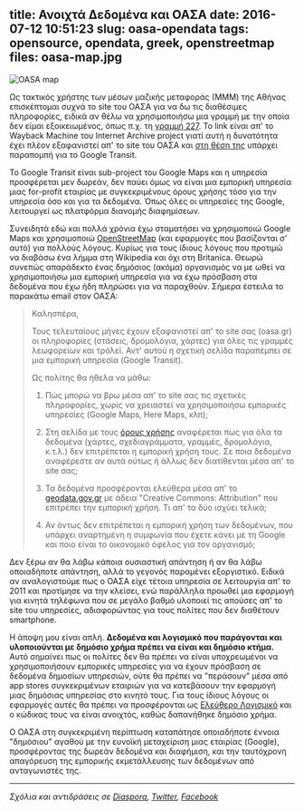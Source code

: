 title: Ανοιχτά Δεδομένα και ΟΑΣΑ
date: 2016-07-12 10:51:23
slug: oasa-opendata
tags: opensource, opendata, greek, openstreetmap
files: oasa-map.jpg
---

![OASA map](oasa-map.jpg)

Ως τακτικός χρήστης των μέσων μαζικής μεταφοράς (ΜΜΜ) της Αθήνας επισκέπτομαι συχνά το site του ΟΑΣΑ για να δω τις διαθέσιμες πληροφορίες, ειδικά αν θέλω να χρησιμοποιήσω μια γραμμή με την οποία δεν είμαι εξοικειωμένος, όπως π.χ. τη [γραμμή 227](https://web.archive.org/web/20160403214832/http://www.oasa.gr/xmap.php?id=p227). Το link είναι απ' το Wayback Machine του Internet Archive project γιατί αυτή η δυνατότητα έχει πλέον εξαφανιστεί απ' το site του ΟΑΣΑ και [στη θέση της](http://www.oasa.gr/content.php?id=maps) υπάρχει παραπομπή για το Google Transit.

Το Google Transit είναι sub-project του Google Maps και η υπηρεσία προσφέρεται μεν δωρεάν, δεν παύει όμως να είναι μια εμπορική υπηρεσία μιας for-profit εταιρίας με συγκεκριμένους όρους χρήσης τόσο για την υπηρεσία όσο και για τα δεδομένα. Όπως όλες οι υπηρεσίες της Google, λειτουργεί ως πλατφόρμα διανομής διαφημίσεων.

Συνειδητά εδώ και πολλά χρόνια έχω σταματήσει να χρησιμοποιώ Google Maps και χρησιμοποιώ [OpenStreetMap](https://www.openstreetmap.org/) (και εφαρμογές που βασίζονται σ' αυτό) για πολλούς λόγους. Κυρίως για τους ίδιους λόγους που προτιμώ να διαβάσω ένα λήμμα στη Wikipedia και όχι στη Britanica. Θεωρώ συνεπώς απαράδεκτο ένας δημόσιος (ακόμα) οργανισμός να με ωθεί να χρησιμοποιήσω μια εμπορική υπηρεσία για να έχω πρόσβαση στα δεδομένα που έχω ήδη πληρώσει για να παραχθούν. Σήμερα έστειλα το παρακάτω email στον ΟΑΣΑ:

> Καλησπέρα,
>
> Τους τελευταίους μήνες έχουν εξαφανιστεί απ' το site σας (oasa.gr) οι πληροφορίες (στάσεις, δρομολόγια, χάρτες) για όλες τις γραμμές λεωφορείων και τρόλεϊ. Αντ' αυτού η σχετική σελίδα παραπέμπει σε μια εμπορική υπηρεσία (Google Transit).
>
> Ως πολίτης θα ήθελα να μάθω:
>
> 1. Πώς μπορώ να βρω μέσα απ' το site σας τις σχετικές πληροφορίες, χωρίς να χρειαστεί να χρησιμοποιήσω εμπορικές υπηρεσίες (Google Maps, Here Maps, κλπ);
>
> 3. Στη σελίδα με τους [όρους χρήσης](http://oasa.gr/content.php?id=terms) αναφέρεται πως για όλα τα δεδομένα (χάρτες, σχεδιαγράμματα, γραμμές, δρομολόγια, κ.τ.λ.) δεν επιτρέπεται η εμπορική χρήση τους. Σε ποια δεδομένα αναφέρεστε αν αυτά ούτως ή άλλως δεν διατίθενται μέσα απ' το site σας;
>
> 4. Τα δεδομένα προσφέρονται ελεύθερα μέσα απ' το [geodata.gov.gr](http://geodata.gov.gr/el/dataset/oasa) με άδεια "Creative Commons: Attribution" που επιτρέπει την εμπορική χρήση. Τι απ' τα δύο ισχύει τελικά;
>
> 5. Αν όντως δεν επιτρέπεται η εμπορική χρήση των δεδομένων, που υπάρχει αναρτημένη η συμφωνία που έχετε κάνει με τη Google και ποιο είναι το οικονομικό όφελος για τον οργανισμό;

Δεν ξέρω αν θα λάβω κάποια ουσιαστική απάντηση ή αν θα λάβω οποιαδήποτε απάντηση, αλλά το γεγονός παραμένει εξοργιστικό. Ειδικά αν αναλογιστούμε πως ο ΟΑΣΑ είχε τέτοια υπηρεσία σε λειτουργία απ' το 2011 και προτίμησε να την κλείσει, ενώ παράλληλα προωθεί μια εφαρμογή για κινητά τηλέφωνα που σε μεγάλο βαθμό υλοποιεί τις απούσες απ' το site του υπηρεσίες, αδιαφορώντας για τους πολίτες που δεν διαθέτουν smartphone.

Η άποψη μου είναι απλή. **Δεδομένα και λογισμικό που παράγονται και υλοποιούνται με δημόσιο χρήμα πρέπει να είναι και δημόσιο κτήμα.** Αυτό σημαίνει πως οι πολίτες δεν θα πρέπει να είναι υποχρεωμένοι να χρησιμοποιήσουν εμπορικές υπηρεσίες για να έχουν πρόσβαση σε δεδομένα δημοσίων υπηρεσιών, ούτε θα πρέπει να "περάσουν" μέσα από app stores συγκεκριμένων εταιριών για να κατεβάσουν την εφαρμογή μιας δημόσιας υπηρεσίας στο κινητό τους. Για τους ίδιους λόγους οι εφαρμογές αυτές θα πρέπει να προσφέρονται ως [Ελεύθερο Λογισμικό](https://el.wikipedia.org/wiki/%CE%95%CE%BB%CE%B5%CF%8D%CE%B8%CE%B5%CF%81%CE%BF_%CE%BB%CE%BF%CE%B3%CE%B9%CF%83%CE%BC%CE%B9%CE%BA%CF%8C) και ο κώδικας τους να είναι ανοιχτός, καθώς δαπανήθηκε δημόσιο χρήμα.

Ο ΟΑΣΑ στη συγκεκριμένη περίπτωση καταπάτησε οποιαδήποτε έννοια "δημόσιου" αγαθού με την ευνοϊκή μεταχείριση μιας εταιρίας (Google), προσφέροντας της δωρεάν δεδομένα και διαφήμιση, και την ταυτόχρονη απαγόρευση της εμπορικής εκμετάλλευσης των δεδομένων από ανταγωνιστές της.

<hr>

*Σχόλια και αντιδράσεις σε [Diaspora](https://librenet.gr/posts/832005), [Twitter](https://twitter.com/comzeradd/status/752772906782973952), [Facebook](https://www.facebook.com/comzeradd/posts/1829552163941258)*
